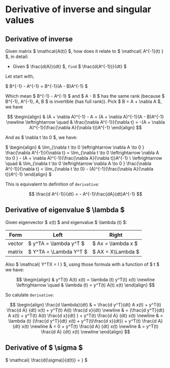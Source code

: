# Derivative of inverse and singular values


## Derivative of inverse

Given matrix $  \mathcal{A(t)} $, how does it relate to $ \mathcal{ A^{-1}(t) } $, in detail:

* Given $ \frac{d(A)}{dt} $, `find` $ \frac{d(A^{-1})}{dt} $

Let start with, 

$ 
B^{-1} - A^{-1} = B^{-1}(A - B)A^{-1} 
$

Which mean $ B^{-1} - A^{-1} $ and $ A - B $ has the same rank (because $ B^{-1}, A^{-1}, A, B $ is invertible (has full rank)). Pick $ B = A + \nabla A $, we have

$$
\begin{align}
& (A + \nabla A)^{-1} - A = (A + \nabla A)^{-1}(A - B)A^{-1} \newline
\leftrightarrow \quad & \frac{\nabla A^{-1}}{\nabla t} = -(A + \nabla A)^{-1}(\frac{\nabla A}{\nabla t})A^{-1}
\end{align} 
$$

And as $ \nabla t \to 0 $, we have:

$
\begin{align}
& \lim_{\nabla t \to 0 \leftrightarrow \nabla A \to 0 } \frac{\nabla A^{-1}}{\nabla t} = \lim_{\nabla t \to 0 \leftrightarrow \nabla A \to 0 } - (A + \nabla A)^{-1}(\frac{\nabla A}{\nabla t})A^{-1} \\
\leftrightarrow \quad & \lim_{\nabla t \to 0 \leftrightarrow \nabla A \to 0 } \frac{\nabla A^{-1}}{\nabla t} =  \lim_{\nabla t \to 0} - (A)^{-1}(\frac{\nabla A}{\nabla t})A^{-1} 
\end{align}
$

This is equivalent to definition of `derivative`:

$$
\frac{d A^{-1}}{dt} = - A^{-1}\frac{dA}{dt}A^{-1} 
$$

## Derivative of eigenvalue $ \lambda $ 

Given eigenvector $ x(t) $ and eigenvalue $ \lambda (t) $:


| Form | Left | Right |
| ---- | ---- | ----- |
| vector | $ y^TA = \lambda y^T $    | $ Ax = \lambda x  $    |
| matrix | $ Y^TA = \Lambda Y^T  $  |   $ AX = X\Lambda    $ |

Also $ \mathcal{ Y^TX = I } $, using those formula with a function of $ t $ we have:  

$$
\begin{align}
& y^T(t) A(t) x(t) = \lambda (t) y^T(t) x(t) \newline
\leftrightarrow \quad & \lambda (t) =  y^T(t) A(t) x(t) 
\end{align}
$$

So calulate `derivative`:

$$
\begin{align}
\frac{d \lambda}{dt}
& = \frac{d y^T}{dt} A x(t) + y^T(t) \frac{d A} {dt} x(t) + y^T(t) A(t) \frac{d x}{dt} \newline
& = (\frac{d y^T}{dt} A x(t) + y^T(t) A(t) \frac{d x}{dt} ) + y^T(t) \frac{d A} {dt} x(t) \newline
& = \lambda (t) (\frac{d y^T}{dt} x(t) + y^T(t)\frac{d x}{dt}) + y^T(t) \frac{d A} {dt} x(t) \newline
& = 0 + y^T(t) \frac{d A} {dt} x(t) \newline
& = y^T(t) \frac{d A} {dt} x(t) \newline
\end{align}
$$

## Derivative of $ \sigma $

$
\mathcal{
    \frac{d(\sigma)}{d(t)} = 
}
$


